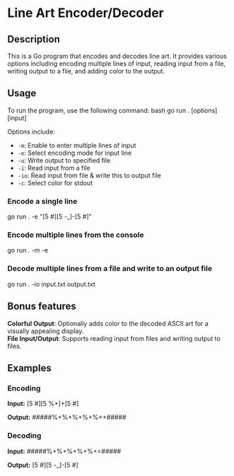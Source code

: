 # Line Art Encoder/Decoder

## Description
This is a Go program that encodes and decodes line art. It provides various options including encoding multiple lines of input, reading input from a file, writing output to a file, and adding color to the output.

## Usage
To run the program, use the following command:
bash go run . [options] [input]

Options include:
- `-m`: Enable to enter multiple lines of input
- `-e`: Select encoding mode for input line
- `-o`: Write output to specified file
- `-i`: Read input from a file
- `-io`: Read input from file & write this to output file
- `-c`: Select color for stdout

### Encode a single line  
go run . -e "[5 #][5 -_]-[5 #]"

### Encode multiple lines from the console  
go run . -m -e

### Decode multiple lines from a file and write to an output file  
go run . -io input.txt output.txt  

## Bonus features
 
**Colorful Output**: Optionally adds color to the decoded ASCII art for a visually appealing display.  
**File Input/Output**: Supports reading input from files and writing output to files.  

## Examples

### Encoding

**Input:** [5 #][5 %+]+[5 #]

**Output:** #####%+%+%+%+%++#####

### Decoding

**Input:** #####%+%+%+%+%+=#####

**Output:** [5 #][5 -_]-[5 #]
